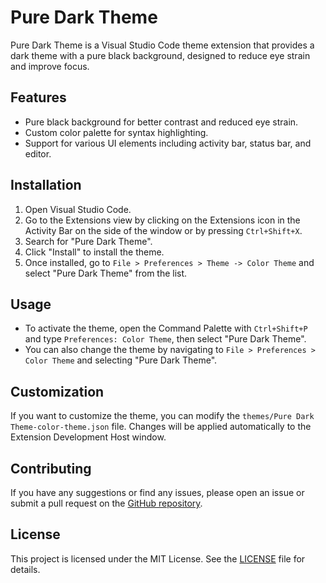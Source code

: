 # Pure Dark Theme

Pure Dark Theme is a Visual Studio Code theme extension that provides a dark theme with a pure black background, designed to reduce eye strain and improve focus.

## Features

- Pure black background for better contrast and reduced eye strain.
- Custom color palette for syntax highlighting.
- Support for various UI elements including activity bar, status bar, and editor.

## Installation

1. Open Visual Studio Code.
2. Go to the Extensions view by clicking on the Extensions icon in the Activity Bar on the side of the window or by pressing `Ctrl+Shift+X`.
3. Search for "Pure Dark Theme".
4. Click "Install" to install the theme.
5. Once installed, go to `File > Preferences > Theme -> Color Theme` and select "Pure Dark Theme" from the list.

## Usage

- To activate the theme, open the Command Palette with `Ctrl+Shift+P` and type `Preferences: Color Theme`, then select "Pure Dark Theme".
- You can also change the theme by navigating to `File > Preferences > Color Theme` and selecting "Pure Dark Theme".

## Customization

If you want to customize the theme, you can modify the `themes/Pure Dark Theme-color-theme.json` file. Changes will be applied automatically to the Extension Development Host window.

## Contributing

If you have any suggestions or find any issues, please open an issue or submit a pull request on the [GitHub repository](https://github.com/huimiu/pure-dark-theme).

## License

This project is licensed under the MIT License. See the [LICENSE](LICENSE) file for details.